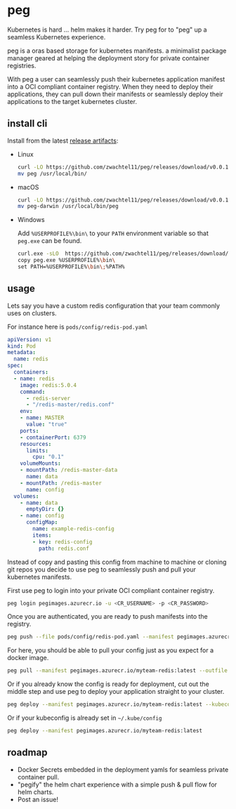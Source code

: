 # peg
Kubernetes is hard ... helm makes it harder. Try peg for to "peg" up a seamless Kubernetes experience.

peg is a oras based storage for kubernetes manifests. a minimalist package manager geared at helping the deployment story for private container registries.

With peg a user can seamlessly push their kubernetes application manifest into a OCI compliant container registry. When they need to deploy their applications, they can pull down their manifests or seamlessly deploy their applications to the target kubernetes cluster.

## install cli

Install from the latest [release artifacts](https://github.com/zwachtel11/peg/releases):

* Linux

  ```sh
  curl -LO https://github.com/zwachtel11/peg/releases/download/v0.0.1/peg
  mv peg /usr/local/bin/
  ```

* macOS

  ```sh
  curl -LO https://github.com/zwachtel11/peg/releases/download/v0.0.1/peg-darwin
  mv peg-darwin /usr/local/bin/peg
  ```

* Windows

  Add `%USERPROFILE%\bin\` to your `PATH` environment variable so that `peg.exe` can be found.
  ```sh
  curl.exe -sLO  https://github.com/zwachtel11/peg/releases/download/v0.0.1/peg.exe
  copy peg.exe %USERPROFILE%\bin\
  set PATH=%USERPROFILE%\bin\;%PATH%


## usage

Lets say you have a custom redis configuration that your team commonly uses on clusters.

For instance here is `pods/config/redis-pod.yaml`

```yaml
apiVersion: v1
kind: Pod
metadata:
  name: redis
spec:
  containers:
  - name: redis
    image: redis:5.0.4
    command:
      - redis-server
      - "/redis-master/redis.conf"
    env:
    - name: MASTER
      value: "true"
    ports:
    - containerPort: 6379
    resources:
      limits:
        cpu: "0.1"
    volumeMounts:
    - mountPath: /redis-master-data
      name: data
    - mountPath: /redis-master
      name: config
  volumes:
    - name: data
      emptyDir: {}
    - name: config
      configMap:
        name: example-redis-config
        items:
        - key: redis-config
          path: redis.conf
```

Instead of copy and pasting this config from machine to machine or cloning git repos you decide to use peg to seamlessly push and pull your kubernetes manifests.

First use peg to login into your private OCI compliant container registry.

```sh
peg login pegimages.azurecr.io -u <CR_USERNAME> -p <CR_PASSWORD>
```

Once you are authenticated, you are ready to push manifests into the registry.

```sh
peg push --file pods/config/redis-pod.yaml --manifest pegimages.azurecr.io/myteam-redis:latest
```

For here, you should be able to pull your config just as you expect for a docker image.

```sh
peg pull --manifest pegimages.azurecr.io/myteam-redis:latest --outfile myteam-redis.yaml
```

Or if you already know the config is ready for deployment, cut out the middle step and use peg to deploy your application straight to your cluster.

```sh
peg deploy --manifest pegimages.azurecr.io/myteam-redis:latest --kubeconfig=kubeconfig
```

Or if your kubeconfig is already set in `~/.kube/config`

```sh
peg deploy --manifest pegimages.azurecr.io/myteam-redis:latest
```

## roadmap

* Docker Secrets embedded in the deployment yamls for seamless private container pull.
* "pegify" the helm chart experience with a simple push & pull flow for helm charts.
* Post an issue!
